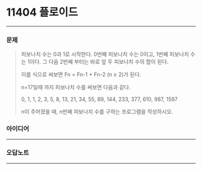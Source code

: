 # 11404 플로이드
------------
### 문제

>피보나치 수는 0과 1로 시작한다. 0번째 피보나치 수는 0이고, 1번째 피보나치 수는 1이다. 그 다음 2번째 부터는 바로 앞 두 피보나치 수의 합이 된다.
>
>이를 식으로 써보면 Fn = Fn-1 + Fn-2 (n ≥ 2)가 된다.
>
>n=17일때 까지 피보나치 수를 써보면 다음과 같다.
>
>0, 1, 1, 2, 3, 5, 8, 13, 21, 34, 55, 89, 144, 233, 377, 610, 987, 1597
>
>n이 주어졌을 때, n번째 피보나치 수를 구하는 프로그램을 작성하시오.

### 아이디어
----------


### 오답노트
----------
